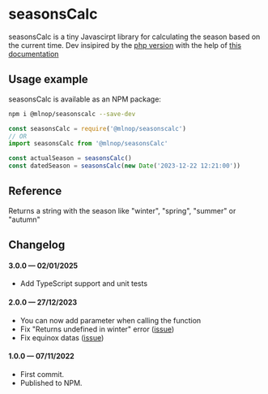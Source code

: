 # seasonsCalc

seasonsCalc is a tiny Javascirpt library for calculating the season based on the current time.
Dev insipired by the [php version](https://gist.github.com/derickr/f32dd7a05d5c0a099db4e449111f5ccd) with the help of [this documentation](https://www.agopax.it/Libri_astronomia/pdf/Astronomical%20Algorithms.pdf)

## Usage example

seasonsCalc is available as an NPM package:

```bash
npm i @mlnop/seasonscalc --save-dev
```

```javascript
const seasonsCalc = require('@mlnop/seasonscalc')
// OR
import seasonsCalc from '@mlnop/seasonsCalc'

const actualSeason = seasonsCalc()
const datedSeason = seasonsCalc(new Date('2023-12-22 12:21:00'))
```

## Reference

Returns a string with the season like "winter", "spring", "summer" or "autumn"

## Changelog

#### 3.0.0 &mdash; 02/01/2025

- Add TypeScript support and unit tests

#### 2.0.0 &mdash; 27/12/2023

- You can now add parameter when calling the function
- Fix "Returns undefined in winter" error ([issue](https://github.com/LaTableRouge/seasonsCalc/issues/1))
- Fix equinox datas ([issue](https://github.com/LaTableRouge/seasonsCalc/issues/2))

#### 1.0.0 &mdash; 07/11/2022

- First commit.
- Published to NPM.
